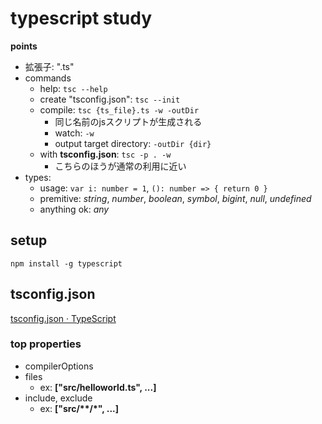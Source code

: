 typescript study
================

**points**

- 拡張子: ".ts"
- commands
    - help: `tsc --help`
    - create "tsconfig.json": `tsc --init`
    - compile: `tsc {ts_file}.ts -w -outDir`
        - 同じ名前のjsスクリプトが生成される
        - watch: `-w`
        - output target directory: `-outDir {dir}`
    - with **tsconfig.json**: `tsc -p . -w`
        - こちらのほうが通常の利用に近い
- types:
    - usage: `var i: number = 1`, `(): number => { return 0 }`
    - premitive: *string*, *number*, *boolean*, *symbol*, *bigint*, *null*, *undefined*
    - anything ok: *any*

setup
-----

```
npm install -g typescript
```

tsconfig.json
-------------

[tsconfig\.json · TypeScript](https://www.typescriptlang.org/docs/handbook/tsconfig-json.html)

### top properties

- compilerOptions
- files
    - ex: **["src/helloworld.ts", ...]**
- include, exclude
    - ex: __["src/**/*", ...]__


